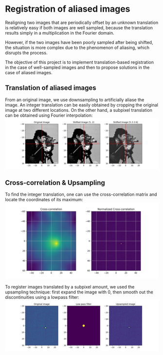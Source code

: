 # Registration of aliased images

Realigning two images that are periodically offset by an unknown translation is relatively easy if both images are well sampled, because the translation results simply in a multiplication in the Fourier domain.

However, if the two images have been poorly sampled after being shifted, the situation is more complex due to the phenomenon of aliasing, which disrupts the process.

The objective of this project is to implement translation-based registration in the case of well-sampled images and then to propose solutions in the case of aliased images.

## Translation of aliased images 

From an original image, we use downsampling to artificially aliase the image. An integer translation can be easily obtained by cropping the original image at two different locations. On the other hand, a subpixel translation can be obtained using Fourier interpolation:
![image](https://github.com/nastassiatardy/aliased_images/blob/main/aliased_images/results/translated_aliased_images.png)

## Cross-correlation & Upsampling

To find the integer translation, one can use the cross-correlation matrix and locate the coordinates of its maximum:
![image](https://github.com/nastassiatardy/aliased_images/blob/main/aliased_images/results/cross-correlation.png)

To register images translated by a subpixel amount, we used the upsampling technique: first expand the image with 0, then smooth out the discontinuities using a lowpass filter:
![image](https://github.com/nastassiatardy/aliased_images/blob/main/aliased_images/results/upsampling.png)
